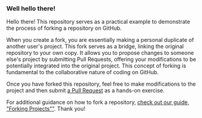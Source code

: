 ### Well hello there!

Hello there!
This repository serves as a practical example to demonstrate the process of forking a repository on GitHub.

When you create a fork, you are essentially making a personal duplicate of another user's project. This fork serves as a bridge, linking the original repository to your own copy. It allows you to propose changes to someone else's project by submitting Pull Requests, offering your modifications to be potentially integrated into the original project. This concept of forking is fundamental to the collaborative nature of coding on GitHub.

Once you have forked this repository, feel free to make modifications to the project and then submit [a Pull Request](https://github.com/soja006/Spoon-Knife-test1/pulls) as a hands-on exercise.

For additional guidance on how to fork a repository, [check out our guide, "Forking Projects""](http://guides.github.com/overviews/forking/). Thank you! 
